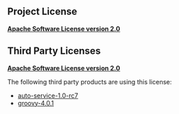 <!-- Created by CodeLicenseManager -->
## Project License

__[Apache Software License version 2.0](http://www.apache.org/licenses/LICENSE-2.0.html)__

## Third Party Licenses

__[Apache Software License version 2.0](http://www.apache.org/licenses/LICENSE-2.0.txt)__

The following third party products are using this license:

* [auto-service-1.0-rc7](https://github.com/google/auto/tree/master/service)
* [groovy-4.0.1](https://groovy-lang.org)

<!-- CLM -->
